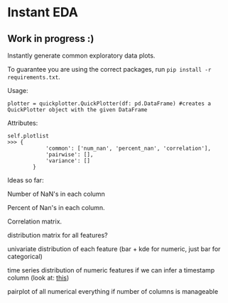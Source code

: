 # Instant EDA 
## Work in progress :)
Instantly generate common exploratory data plots.

To guarantee you are using the correct packages, run `pip install -r requirements.txt`.

Usage:
```python3
plotter = quickplotter.QuickPlotter(df: pd.DataFrame) #creates a QuickPlotter object with the given DataFrame
```

Attributes:
```python3
self.plotlist 
>>> {
            'common': ['num_nan', 'percent_nan', 'correlation'],
            'pairwise': [],
            'variance': []
        }
```

Ideas so far:

Number of NaN's in each column  

Percent of Nan's in each column. 

Correlation matrix. 

distribution matrix for all features?  

univariate distribution of each feature (bar + kde for numeric,  just bar for categorical)

time series distribution of numeric features if we can infer a timestamp column (look at: [this](https://pandas.pydata.org/pandas-docs/stable/reference/api/pandas.DataFrame.infer_objects.html))

pairplot of all  numerical everything if number of columns is manageable

